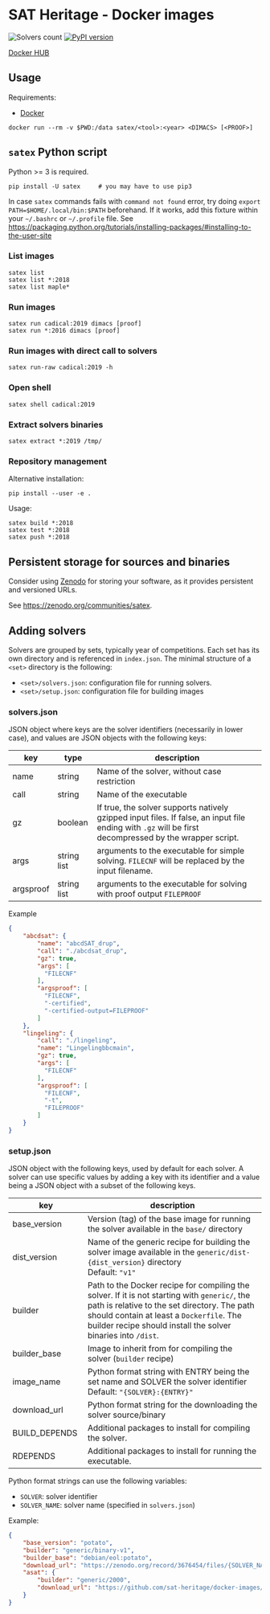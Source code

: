 # SAT Heritage - Docker images

![Solvers count](https://img.shields.io/badge/dynamic/json?url=https://github.com/sat-heritage/docker-images/releases/download/list/counter.json&query=stable&label=solvers)
[![PyPI version](https://badge.fury.io/py/satex.svg)](https://badge.fury.io/py/satex)

[Docker HUB](https://hub.docker.com/u/satex)

## Usage

Requirements:
* [Docker](https://docker.com)

```
docker run --rm -v $PWD:/data satex/<tool>:<year> <DIMACS> [<PROOF>]
```

## `satex` Python script

Python >= 3 is required.

```
pip install -U satex     # you may have to use pip3
```

In case `satex` commands fails with `command not found` error, try doing `export
PATH=$HOME/.local/bin:$PATH` beforehand.
If it works, add this fixture within your `~/.bashrc` or `~/.profile` file.
See https://packaging.python.org/tutorials/installing-packages/#installing-to-the-user-site

### List images
```
satex list
satex list *:2018
satex list maple*
```

### Run images
```
satex run cadical:2019 dimacs [proof]
satex run *:2016 dimacs [proof]
```

### Run images with direct call to solvers
```
satex run-raw cadical:2019 -h
```

### Open shell
```
satex shell cadical:2019
```

### Extract solvers binaries
```
satex extract *:2019 /tmp/
```

### Repository management

Alternative installation:
```
pip install --user -e .
```

Usage:
```
satex build *:2018
satex test *:2018
satex push *:2018
```

## Persistent storage for sources and binaries

Consider using [Zenodo](https://zenodo.org) for storing your software, as it provides persistent and versioned URLs.

See https://zenodo.org/communities/satex.


## Adding solvers

Solvers are grouped by sets, typically year of competitions. Each set has its own directory and is referenced in `index.json`.
The minimal structure of a `<set>` directory is the following:
* `<set>/solvers.json`: configuration file for running solvers.
* `<set>/setup.json`: configuration file for building images

### solvers.json

JSON object where keys are the solver identifiers (necessarily in lower case),
and values are JSON objects with the following keys:

| key | type | description |
| --- | --- | --- |
| name | string | Name of the solver, without case restriction |
| call | string | Name of the executable |
| gz | boolean | If true, the solver supports natively gzipped input files.  If false, an input file ending with `.gz` will be first decompressed by the wrapper script. |
| args | string list | arguments to the executable for simple solving. `FILECNF` will be replaced by the input filename. |
| argsproof | string list | arguments to the executable for solving with proof output `FILEPROOF` |


Example
```json
{
    "abcdsat": {
        "name": "abcdSAT_drup",
        "call": "./abcdsat_drup",
        "gz": true,
        "args": [
          "FILECNF"
        ],
        "argsproof": [
          "FILECNF",
          "-certified",
          "-certified-output=FILEPROOF"
        ]
    },
    "lingeling": {
        "call": "./lingeling",
        "name": "Lingelingbbcmain",
        "gz": true,
        "args": [
          "FILECNF"
        ],
        "argsproof": [
          "FILECNF",
          "-t",
          "FILEPROOF"
        ]
    }
}
```

### setup.json

JSON object with the following keys, used by default for each solver.
A solver can use specific values by adding a key with its identifier and a value
being a JSON object with a subset of the following keys.

| key | description |
| --- | --- |
| base_version | Version (tag) of the base image for running the solver available in the `base/` directory |
| dist_version | Name of the generic recipe for building the solver image available in the `generic/dist-{dist_version}` directory<br>Default: `"v1"` |
| builder | Path to the Docker recipe for compiling the solver. If it is not starting with `generic/`, the path is relative to the set directory. The path should contain at least a `Dockerfile`. The builder recipe should install the solver binaries into `/dist`. |
| builder_base | Image to inherit from for compiling the solver (`builder` recipe) |
| image_name | Python format string with ENTRY being the set name and SOLVER the solver identifier<br/>Default: `"{SOLVER}:{ENTRY}"` |
| download_url | Python format string for the downloading the solver source/binary |
| BUILD_DEPENDS | Additional packages to install for compiling the solver. |
| RDEPENDS | Additional packages to install for running the executable. |

Python format strings can use the following variables:
* `SOLVER`: solver identifier
* `SOLVER_NAME`: solver name (specified in `solvers.json`)


Example:
```json
{
    "base_version": "potato",
    "builder": "generic/binary-v1",
    "builder_base": "debian/eol:potato",
    "download_url": "https://zenodo.org/record/3676454/files/{SOLVER_NAME}?download=1",
    "asat": {
        "builder": "generic/2000",
        "download_url": "https://github.com/sat-heritage/docker-images/releases/download/packages/2000-{SOLVER_NAME}.src.tgz"
    }
}
```

